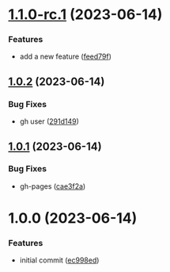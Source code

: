 # [1.1.0-rc.1](https://github.com/konstellation-io/release-workflow-poc/compare/v1.0.2...v1.1.0-rc.1) (2023-06-14)


### Features

* add a new feature ([feed79f](https://github.com/konstellation-io/release-workflow-poc/commit/feed79f82172d57a5887b4f6d79da17fd31a5d2b))

## [1.0.2](https://github.com/konstellation-io/release-workflow-poc/compare/v1.0.1...v1.0.2) (2023-06-14)


### Bug Fixes

* gh user ([291d149](https://github.com/konstellation-io/release-workflow-poc/commit/291d1498ca660c936cf9217f07600e8833c8b238))

## [1.0.1](https://github.com/konstellation-io/release-workflow-poc/compare/v1.0.0...v1.0.1) (2023-06-14)


### Bug Fixes

* gh-pages ([cae3f2a](https://github.com/konstellation-io/release-workflow-poc/commit/cae3f2a21d63bcc0409ca7a8c721f62a51e8fcae))

# 1.0.0 (2023-06-14)


### Features

* initial commit ([ec998ed](https://github.com/konstellation-io/release-workflow-poc/commit/ec998edd49930871121ea5165336b104453209cb))
